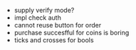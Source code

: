 * supply verify mode?
* impl check auth
* cannot reuse button for order
* purchase succesfful for coins is boring
* ticks and crosses for bools
